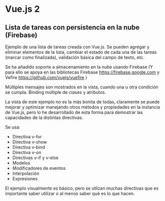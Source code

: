 # Vue.js 2
## Lista de tareas con persistencia en la nube (Firebase)

Ejemplo de una lista de tareas creada con Vue.js. Se pueden agregar y eliminar
elementos de la lista, cambiar el estado de cada una de las tareas (marcar como finalizada),
validación básica del campo de texto, etc.

Se ha añadido soporte a almacenamiento en la nube usando Firebase (Y para ello se apoya en las bibliotecas Firebase https://firebase.google.com y Vefire https://github.com/vuejs/vuefire ) 

Múltiples mensajes son mostrados en la vista, cuando una u otra condición se cumpla.
Binding múltiple de clases y atributos.

La vista de este ejemplo no es la más bonita de todas, claramente se puede mejorar y optimizar
manejando otros métodos y propiedades en la instancia de Vue.js, pero lo he desarrollado
de esta forma para demostrar las capacidades de la distintas directivas.

Se usa:
- Directiva v-for
- Directiva v-show
- Directiva v-bind
- Directiva v-on
- Directivas v-if y v-else
- Modelos
- Modificadores de eventos
- Interpolación
- Expresiones


El ejemplo visualmente es básico, pero se utlizan muchas directivas que es importante
saber utilizar o al menos saber qué es lo que hacen.
